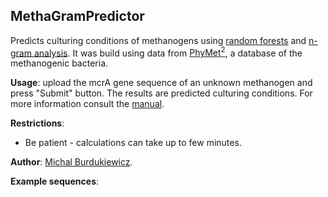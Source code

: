 ## MethaGramPredictor

Predicts culturing conditions of methanogens using [random forests](https://www.stat.berkeley.edu/~breiman/RandomForests/cc_home.htm) and [n-gram analysis](http://github.com/michbur/biogram). It was build using data from [PhyMet<sup>2</sup>](http://metanogen.biotech.uni.wroc.pl/), a database of the methanogenic bacteria.

**Usage**: upload the mcrA gene sequence of an unknown methanogen and press "Submit" button. The results are predicted culturing conditions. For more information consult the [manual](http://156.17.99.21/index.php?ind=help).

**Restrictions**:
  * Be patient - calculations can take up to few minutes.  

**Author**: [Michal Burdukiewicz](http://www.smorfland.uni.wroc.pl/).

**Example sequences**: